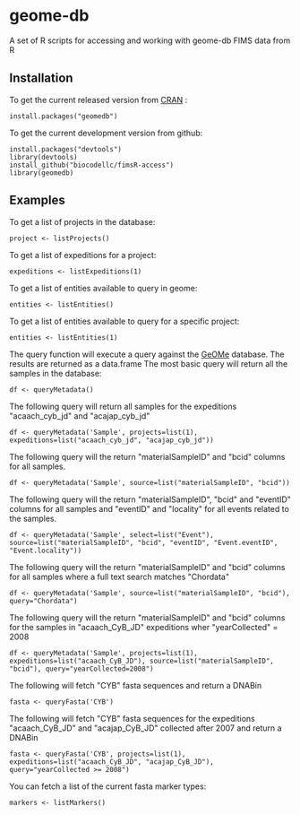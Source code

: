 # geome-db
A set of R scripts for accessing and working with geome-db FIMS data from R

## Installation
To get the current released version from [CRAN](https://CRAN.R-project.org/package=geomedb) :
```
install.packages("geomedb")
```

To get the current development version from github:
```
install.packages("devtools")
library(devtools)
install_github("biocodellc/fimsR-access")
library(geomedb)
```

## Examples

To get a list of projects in the database:
```
project <- listProjects()
```

To get a list of expeditions for a project:
```
expeditions <- listExpeditions(1)
```

To get a list of entities available to query in geome:
```
entities <- listEntities()
```

To get a list of entities available to query for a specific project:
```
entities <- listEntities(1)
```

The query function will execute a query against the [GeOMe](https://geome-db.org) database. The results are returned as a data.frame
The most basic query will return all the samples in the database:
```
df <- queryMetadata()
```

The following query will return all samples for the expeditions "acaach_cyb_jd" and "acajap_cyb_jd"
```
df <- queryMetadata('Sample', projects=list(1), expeditions=list("acaach_cyb_jd", "acajap_cyb_jd"))
```

The following query will the return "materialSampleID" and "bcid" columns for all samples.
```
df <- queryMetadata('Sample', source=list("materialSampleID", "bcid"))
```

The following query will the return "materialSampleID", "bcid" and "eventID" columns for all samples and "eventID" and "locality" for all events related to the samples.
```
df <- queryMetadata('Sample', select=list("Event"), source=list("materialSampleID", "bcid", "eventID", "Event.eventID", "Event.locality"))
```

The following query will the return "materialSampleID" and "bcid" columns for all samples where a full text search matches "Chordata"
```
df <- queryMetadata('Sample', source=list("materialSampleID", "bcid"), query="Chordata")
```

The following query will the return "materialSampleID" and "bcid" columns for the samples in "acaach_CyB_JD" expeditions wher "yearCollected" = 2008
```
df <- queryMetadata('Sample', projects=list(1), expeditions=list("acaach_CyB_JD"), source=list("materialSampleID", "bcid"), query="yearCollected=2008")
```

The following will fetch "CYB" fasta sequences and return a DNABin 
```
fasta <- queryFasta('CYB')
```

The following will fetch "CYB" fasta sequences for the expeditions "acaach_CyB_JD" and "acajap_CyB_JD" collected after 2007 and return a DNABin 
```
fasta <- queryFasta('CYB', projects=list(1), expeditions=list("acaach_CyB_JD", "acajap_CyB_JD"), query="yearCollected >= 2008")
```

You can fetch a list of the current fasta marker types:
```
markers <- listMarkers()
```
